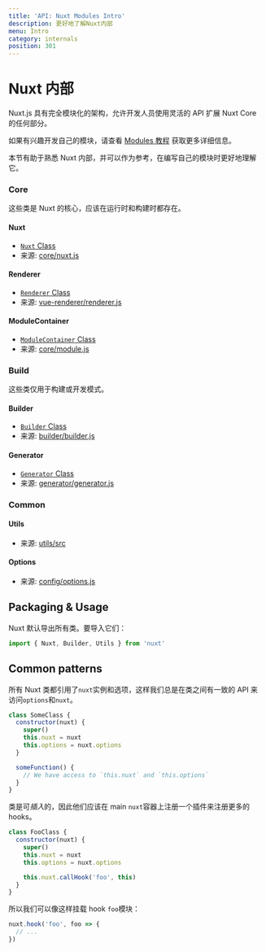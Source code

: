 ```yaml
---
title: 'API: Nuxt Modules Intro'
description: 更好地了解Nuxt内部
menu: Intro
category: internals
position: 301
---
```


# Nuxt 内部

Nuxt.js 具有完全模块化的架构，允许开发人员使用灵活的 API 扩展 Nuxt Core 的任何部分。

如果有兴趣开发自己的模块，请查看 [Modules 教程](/guide/modules) 获取更多详细信息。

本节有助于熟悉 Nuxt 内部，并可以作为参考，在编写自己的模块时更好地理解它。

### Core

这些类是 Nuxt 的核心，应该在运行时和构建时都存在。

#### Nuxt

- [`Nuxt` Class](/api/internals-nuxt)
- 来源: [core/nuxt.js](https://github.com/nuxt/nuxt.js/blob/dev/packages/core/src/nuxt.js)

#### Renderer

- [`Renderer` Class](/api/internals-renderer)
- 来源: [vue-renderer/renderer.js](https://github.com/nuxt/nuxt.js/blob/dev/packages/vue-renderer/src/renderer.js)

#### ModuleContainer

- [`ModuleContainer` Class](/api/internals-module-container)
- 来源: [core/module.js](https://github.com/nuxt/nuxt.js/blob/dev/packages/core/src/module.js)

### Build

这些类仅用于构建或开发模式。

#### Builder

- [`Builder` Class](/api/internals-builder)
- 来源: [builder/builder.js](https://github.com/nuxt/nuxt.js/blob/dev/packages/builder/src/builder.js)

#### Generator

- [`Generator` Class](/api/internals-generator)
- 来源: [generator/generator.js](https://github.com/nuxt/nuxt.js/blob/dev/packages/generator/src/generator.js)

### Common

#### Utils

- 来源: [utils/src](https://github.com/nuxt/nuxt.js/blob/dev/packages/utils/src)

#### Options

- 来源: [config/options.js](https://github.com/nuxt/nuxt.js/blob/dev/packages/config/src/options.js)

## Packaging & Usage

Nuxt 默认导出所有类。要导入它们：

```js
import { Nuxt, Builder, Utils } from 'nuxt'
```

## Common patterns

所有 Nuxt 类都引用了`nuxt`实例和选项，这样我们总是在类之间有一致的 API 来访问`options`和`nuxt`。

```js
class SomeClass {
  constructor(nuxt) {
    super()
    this.nuxt = nuxt
    this.options = nuxt.options
  }

  someFunction() {
    // We have access to `this.nuxt` and `this.options`
  }
}
```

类是可*插入*的，因此他们应该在 main `nuxt`容器上注册一个插件来注册更多的 hooks。

```js
class FooClass {
  constructor(nuxt) {
    super()
    this.nuxt = nuxt
    this.options = nuxt.options

    this.nuxt.callHook('foo', this)
  }
}
```

所以我们可以像这样挂载 hook `foo`模块：

```js
nuxt.hook('foo', foo => {
  // ...
})
```
